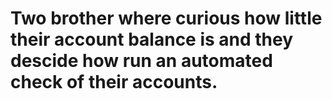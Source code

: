 # Two brother where curious how little their account balance is and they descide how run an automated check of their accounts.
